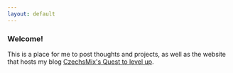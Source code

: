 ```yaml
---
layout: default
---
```


### Welcome!

This is a place for me to post thoughts and projects, as well as the website that hosts my blog [CzechsMix's Quest to level up](/blog).



<!-- Absolutely nothing! -->
